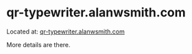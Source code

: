 # qr-typewriter.alanwsmith.com

Located at: [qr-typewriter.alanwsmith.com](https://qr-typewriter.alanwsmith.com/)

More details are there.


